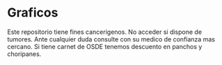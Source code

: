 # Graficos

Este repositorio tiene fines cancerigenos. No acceder si dispone de tumores.
Ante cualquier duda consulte con su medico de confianza mas cercano.
Si tiene carnet de OSDE tenemos descuento en panchos y choripanes.
